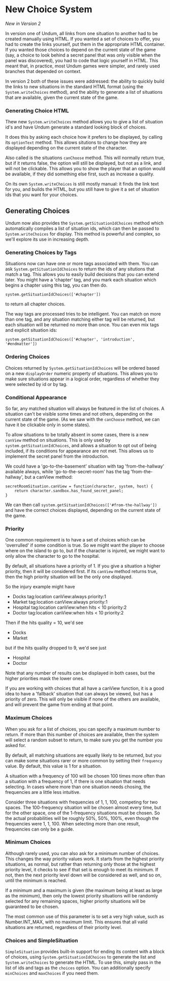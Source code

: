 # New Choice System

*New in Version 2*

In version one of Undum, all links from one situation to another had
to be created manually using HTML. If you wanted a set of choices to
offer, you had to create the links yourself, put them in the
appropriate HTML container. If you wanted those choices to depend on
the current state of the game (say, a choice to look behind a secret
panel that was only visible when the panel was discovered), you had to
code that logic yourself in HTML. This meant that, in practice, most
Undum games were simpler, and rarely used branches that depended on
context.

In version 2 both of these issues were addressed: the ability to
quickly build the links to new situations in the standard HTML format
(using the `System.writeChoices` method), and the ability to generate
a list of situations that are available, given the current state of
the game.

### Generating Choice HTML

Thew new `System.writeChoices` method allows you to give a list of
situation id's and have Undum generate a standard looking block of
choices.

It does this by asking each choice how it prefers to be displayed, by
calling its `optionText` method. This allows situtions to change how
they are displayed depending on the current state of the character.

Also called is the situations `canChoose` method. This will normally
return true, but if it returns false, the option will still be
displayed, but not as a link, and will not be clickable. This allows
you to show the player that an option would be available, if they did
something else first, such as increase a quality.

On its own `System.writeChoices` is still mostly manual: it finds the
link text for you, and builds the HTML, but you still have to give it
a set of situation ids that you want for your choices.

## Generating Choices

Undum now also provides the `System.getSituationIdChoices` method
which automatically compiles a list of situation ids, which can then
be passed to `System.writeChoices` for display. This method is
powerful and complex, so we'll explore its use in increasing depth.

### Generating Choices by Tags

Situations now can have one or more tags associated with them. You can
ask `System.getSituationIdChoices` to return the ids of any situtions
that match a tag. This allows you to easily build decisions that you
can extend later. You might have a 'chapter' tag, and you mark each
situation which begins a chapter using this tag, you can then do.

    system.getSituationIdChoices(['#chapter'])

to return all chapter choices.

The way tags are processed tries to be intelligent. You can match on
more than one tag, and any situation matching either tag will be
returned, but each situation will be returned no more than once. You
can even mix tags and explicit situation ids:

    system.getSituationIdChoices(['#chapter', 'introduction', '#endmatter'])


### Ordering Choices

Choices returned by `System.getSituationIdChoices` will be ordered
based on a new `displayOrder` numeric property of situations. This
allows you to make sure situations appear in a logical order,
regardless of whether they were selected by id or by tag.


### Conditional Appearance

So far, any matched situation will always be featured in the list of
choices. A situation can't be visible some times and not others,
depending on the current state of the game. (As we saw with the
`canChoose` method, we can have it be clickable only in some states).

To allow situations to be totally absent in some cases, there is a new
`canView` method on situations. This is only used by
`system.getSituationIdChoices`, and allows a situation to opt out of
being included, if its conditions for appearance are not met. This
allows us to implement the secret panel from the introduction.

We could have a 'go-to-the-basement' situation with tag
'from-the-hallway' available always, while 'go-to-the-secret-room' has
the tag 'from-the-hallway', but a canView method:

    secretRoomSituation.canView = function(character, system, host) {
        return character.sandbox.has_found_secret_panel;
    }

We can then call `system.getSituationIdChoices(['#from-the-hallway'])`
and have the correct choices displayed, depending on the current state
of the game.


### Priority

One common requirement is to have a set of choices which can be
'overrulled' if some condition is true. So we might want the player to
choose where on the island to go to, but if the character is injured,
we might want to only allow the character to go to the hospital.

By default, all situations have a priority of 1. If you give a
situation a higher priority, then it will be considered first. If its
`canView` method returns true, then the high priority situation will
be the only one displayed.

So the injury example might have

- Docks tag:location canView:always priority:1
- Market tag:location canView:always priority:1
- Hospital tag:location canView:when hits < 10 priority:2
- Doctor tag:location canView:when hits < 10 priority:2

Then if the hits quality = 10, we'd see

- Docks
- Market

but if the hits quality dropped to 9, we'd see just

- Hospital
- Doctor

Note that any number of results can be displayed in both cases, but
the higher priorities mask the lower ones.

If you are working with choices that all have a canView function, it
is a good idea to have a 'fallback' situation that can always be
viewed, but has a priority of zero. This will only be visible if none
of the others are available, and will prevent the game from ending at
that point.


### Maximum Choices

When you ask for a list of choices, you can specify a maximum number
to return. If more than this number of choices are available, then the
system will select a random subset to return, to make sure you get the
number you asked for.

By default, all matching situations are equally likely to be returned,
but you can make some situations rarer or more common by setting their
`frequency` value. By default, this value is 1 for a situation.

A situation with a frequency of 100 will be chosen 100 times more
often than a situation with a frequency of 1, if there is one
situation that needs selecting. In cases where more than one situation
needs chosing, the frequencies are a little less intuitive.

Consider three situations with frequencies of 1, 1, 100, competing for
two spaces. The 100-frequency situation will be chosen almost every
time, but for the other space, one of the 1-frequency situations must
be chosen. So the actual probabilities will be roughly 50%, 50%, 100%,
even though the frequencies were 1, 1, 100. When selecting more than
one result, frequencies can only be a guide.


### Minimum Choices

Although rarely used, you can also ask for a minimum number of
choices. This changes the way priority values work. It starts from the
highest priority situations, as normal, but rather than returning only
those at the highest priority level, it checks to see if that set is
enough to meet its minimum. If not, then the next priority level down
will be considered as well, and so on, until the minimum is reached.

If a minimum and a maximum is given (the maximum being at least as
large as the minimum), then only the lowest priority situations will
be randomly selected for any remaining spaces, higher priority
situations will be guaranteed to be chosen.

The most common use of this parameter is to set a very high value,
such as Number.INT_MAX, with no maximum limit. This ensures that all
valid situations are returned, regardless of their priority level.


### Choices and SimpleSituation

`SimpleSituation` provides built-in support for ending its content
with a block of choices, using `System.getSituationIdChoices` to
generate the list and `System.writeChoices` to generate the HTML. To
use this, simply pass in the list of ids and tags as the `choices`
option. You can additionally specify `minChoices` and `maxChoices` if
you need them.
